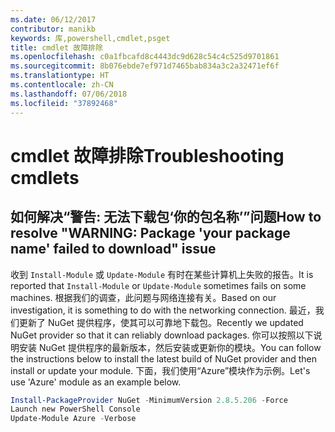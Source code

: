 ```yaml
---
ms.date: 06/12/2017
contributor: manikb
keywords: 库,powershell,cmdlet,psget
title: cmdlet 故障排除
ms.openlocfilehash: c0a1fbcafd8c4443dc9d628c54c4c525d9701861
ms.sourcegitcommit: 8b076ebde7ef971d7465bab834a3c2a32471ef6f
ms.translationtype: HT
ms.contentlocale: zh-CN
ms.lasthandoff: 07/06/2018
ms.locfileid: "37892468"
---
```

# <a name="troubleshooting-cmdlets"></a><span data-ttu-id="09e0d-103">cmdlet 故障排除</span><span class="sxs-lookup"><span data-stu-id="09e0d-103">Troubleshooting cmdlets</span></span>

## <a name="how-to-resolve-warning-package-your-package-name-failed-to-download-issue"></a><span data-ttu-id="09e0d-104">如何解决“警告: 无法下载包‘你的包名称’”问题</span><span class="sxs-lookup"><span data-stu-id="09e0d-104">How to resolve "WARNING: Package 'your package name' failed to download" issue</span></span>

<span data-ttu-id="09e0d-105">收到 `Install-Module` 或 `Update-Module` 有时在某些计算机上失败的报告。</span><span class="sxs-lookup"><span data-stu-id="09e0d-105">It is reported that `Install-Module` or `Update-Module` sometimes fails on some machines.</span></span>
<span data-ttu-id="09e0d-106">根据我们的调查，此问题与网络连接有关。</span><span class="sxs-lookup"><span data-stu-id="09e0d-106">Based on our investigation, it is something to do with the networking connection.</span></span>
<span data-ttu-id="09e0d-107">最近，我们更新了 NuGet 提供程序，使其可以可靠地下载包。</span><span class="sxs-lookup"><span data-stu-id="09e0d-107">Recently we updated NuGet provider so that it can reliably download packages.</span></span>
<span data-ttu-id="09e0d-108">你可以按照以下说明安装 NuGet 提供程序的最新版本，然后安装或更新你的模块。</span><span class="sxs-lookup"><span data-stu-id="09e0d-108">You can follow the instructions below to install the latest build of NuGet provider and then install or update your module.</span></span>
<span data-ttu-id="09e0d-109">下面，我们使用“Azure”模块作为示例。</span><span class="sxs-lookup"><span data-stu-id="09e0d-109">Let's use 'Azure' module as an example below.</span></span>

```powershell
Install-PackageProvider NuGet -MinimumVersion 2.8.5.206 -Force
Launch new PowerShell Console
Update-Module Azure -Verbose
```